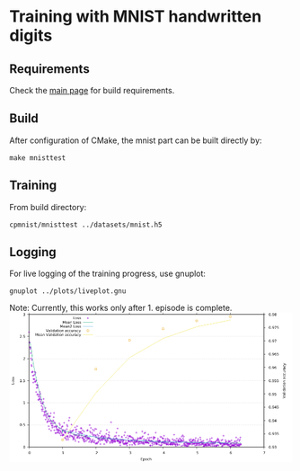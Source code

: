 # Training with MNIST handwritten digits
## Requirements
Check the [main page](../README.md) for build requirements.
## Build
After configuration of CMake, the mnist part can be built directly by:
```
make mnisttest
```
## Training
From build directory:
```
cpmnist/mnisttest ../datasets/mnist.h5
```
## Logging
For live logging of the training progress, use gnuplot:
```
gnuplot ../plots/liveplot.gnu
```
Note: Currently, this works only after 1. episode is complete.
![after 6 episodes](../doc/images/mnist6.png)

